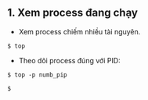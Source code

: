 ## 1. Xem process đang chạy 

+ Xem process chiếm nhiều tài nguyên.
```
$ top 
```

+ Theo dõi process đúng với PID:
```
$ top -p numb_pip 
```






```
$
```